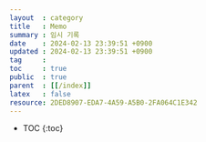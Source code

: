 ```yaml
---
layout  : category 
title   : Memo	
summary : 임시 기록
date    : 2024-02-13 23:39:51 +0900
updated : 2024-02-13 23:39:51 +0900
tag     : 
toc     : true
public  : true
parent  : [[/index]] 
latex   : false
resource: 2DED8907-EDA7-4A59-A5B0-2FA064C1E342
---
```

* TOC
{:toc}

# 
